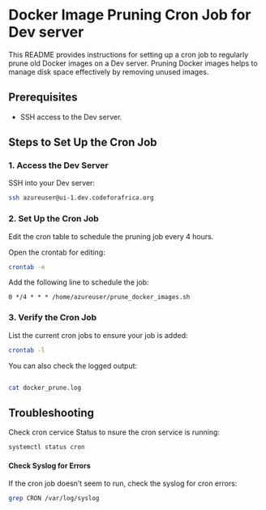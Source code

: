# Docker Image Pruning Cron Job for Dev server

This README provides instructions for setting up a cron job to regularly prune old Docker images on a Dev server. Pruning Docker images helps to manage disk space effectively by removing unused images.

## Prerequisites

- SSH access to the Dev server.

## Steps to Set Up the Cron Job

### 1. Access the Dev Server

SSH into your Dev server:

```sh
ssh azureuser@ui-1.dev.codeforafrica.org
```


### 2. Set Up the Cron Job

Edit the cron table to schedule the pruning job every 4 hours.

Open the crontab for editing:

```sh
crontab -e
```

Add the following line to schedule the job:

```
0 */4 * * * /home/azureuser/prune_docker_images.sh
```

### 3. Verify the Cron Job

List the current cron jobs to ensure your job is added:

```sh
crontab -l
```
You can also check the logged output:

```sh

cat docker_prune.log
```

## Troubleshooting

Check cron cervice Status to nsure the cron service is running:

```sh
systemctl status cron
```

#### Check Syslog for Errors

If the cron job doesn’t seem to run, check the syslog for cron errors:

```sh
grep CRON /var/log/syslog
```
